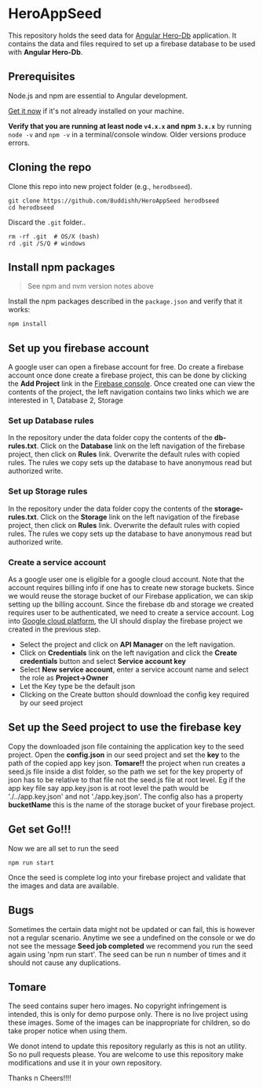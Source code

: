 # HeroAppSeed
This repository holds the seed data for [Angular Hero-Db]("https://github.com/8uddishh/AngularHeroDb") application. It contains the data and files required to set up a firebase database to be used with **Angular Hero-Db**. 

## Prerequisites

Node.js and npm are essential to Angular development. 
    
<a href="https://docs.npmjs.com/getting-started/installing-node" target="_blank" title="Installing Node.js and updating npm">
Get it now</a> if it's not already installed on your machine.
 
**Verify that you are running at least node `v4.x.x` and npm `3.x.x`**
by running `node -v` and `npm -v` in a terminal/console window.
Older versions produce errors.

## Cloning the repo

Clone this repo into new project folder (e.g., `herodbseed`).
```shell
git clone https://github.com/8uddishh/HeroAppSeed herodbseed
cd herodbseed

```
Discard the `.git` folder..
```shell
rm -rf .git  # OS/X (bash)
rd .git /S/Q # windows
```
## Install npm packages

> See npm and nvm version notes above

Install the npm packages described in the `package.json` and verify that it works:

```shell
npm install
```
## Set up you firebase account
A google user can open a firebase account for free. Do create a firebase account once done create a firebase project, this can be done by clicking the **Add Project** link in the <a href="https://console.firebase.google.com" target="_blank" title="Firebase Concole">Firebase console</a>. Once created one can view the contents of the project, the left navigation contains two links which we are interested in 1, Database 2, Storage

### Set up Database rules
In the repository under the data folder copy the contents of the **db-rules.txt**. Click on the **Database** link on the left navigation of the firebase project, then click on **Rules** link. Overwrite the default rules with copied rules. The rules we copy sets up the database to have anonymous read but authorized write.

### Set up Storage rules
In the repository under the data folder copy the contents of the **storage-rules.txt**. Click on the **Storage** link on the left navigation of the firebase project, then click on **Rules** link. Overwrite the default rules with copied rules. The rules we copy sets up the database to have anonymous read but authorized write.

### Create a service account
As a google user one is eligible for a google cloud account. Note that the account requires billing info if one has to create new storage buckets. Since we would reuse the storage bucket of our Firebase application, we can skip setting up the billing account. Since the firebase db and storage we created requires user to be authenticated, we need to create a service account. Log into <a href="https://console.cloud.google.com/" target="_blank" title="Firebase Concole">Google cloud platform</a>, the UI should display the firebase project we created in the previous step. 
* Select the project and click on **API Manager** on the left navigation. 
* Click on **Credentials** link on the left navigation and click the **Create credentials** button and select **Service account key**
* Select **New service account**, enter a service account name and select the role as **Project->Owner**
* Let the Key type be the default json
* Clicking on the Create button should download the config key required by our seed project

## Set up the Seed project to use the firebase key
Copy the downloaded json file containing the application key to the seed project. Open the **config.json** in our seed project and set the **key** to the path of the copied app key json. 
**Tomare!!** the project when run creates a seed.js file inside a dist folder, so the path we set for the key property of json has to be relative to that file not the seed.js file at root level. Eg if the app key file say app.key.json is at root level the path would be './../app.key.json' and not './app.key.json'. 
The config also has a property **bucketName** this is the name of the storage bucket of your firebase project.

## Get set Go!!!

Now we are all set to run the seed

```shell
npm run start
```
Once the seed is complete log into your firebase project and validate that the images and data are available.

## Bugs 
Sometimes the certain data might not be updated or can fail, this is however not a regular scenario. Anytime we see a undefined on the console or we do not see the message **Seed job completed** we recommend you run the seed again using 'npm run start'. The seed can be run n number of times and it should not cause any duplications.

## Tomare 
The seed contains super hero images. No copyright infringement is intended, this is only for demo purpose only. There is no live project using these images. Some of the images can be inappropriate for children, so do take proper notice when using them.

We donot intend to update this repository regularly as this is not an utility. So no pull requests please. You are welcome to use this repository make modifications and use it in your own repository.

Thanks n Cheers!!!!











